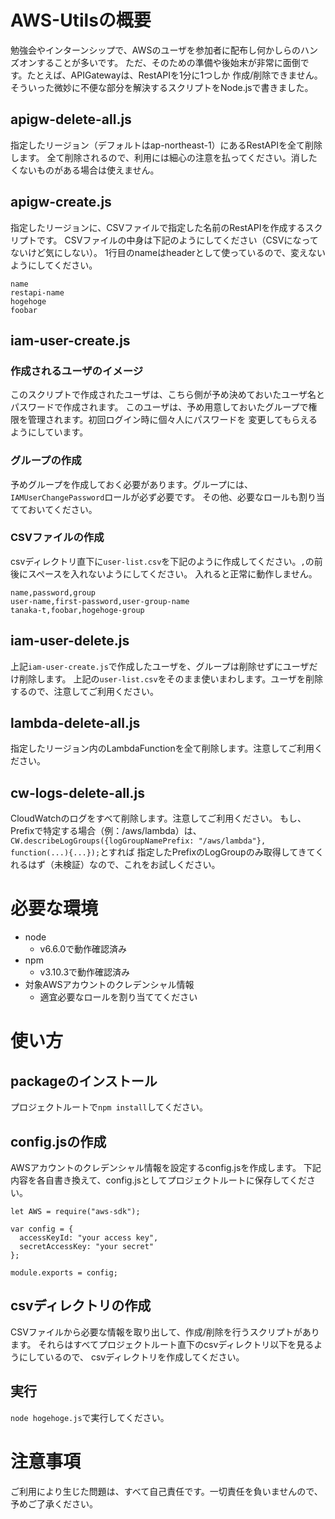 # AWS-Utilsの概要
勉強会やインターンシップで、AWSのユーザを参加者に配布し何かしらのハンズオンすることが多いです。
ただ、そのための準備や後始末が非常に面倒です。たとえば、APIGatewayは、RestAPIを1分に1つしか
作成/削除できません。そういった微妙に不便な部分を解決するスクリプトをNode.jsで書きました。

## apigw-delete-all.js
指定したリージョン（デフォルトはap-northeast-1）にあるRestAPIを全て削除します。
全て削除されるので、利用には細心の注意を払ってください。消したくないものがある場合は使えません。

## apigw-create.js
指定したリージョンに、CSVファイルで指定した名前のRestAPIを作成するスクリプトです。
CSVファイルの中身は下記のようにしてください（CSVになってないけど気にしない）。
1行目のnameはheaderとして使っているので、変えないようにしてください。
```
name
restapi-name
hogehoge
foobar
```

## iam-user-create.js
### 作成されるユーザのイメージ
このスクリプトで作成されたユーザは、こちら側が予め決めておいたユーザ名とパスワードで作成されます。
このユーザは、予め用意しておいたグループで権限を管理されます。初回ログイン時に個々人にパスワードを
変更してもらえるようにしています。

### グループの作成
予めグループを作成しておく必要があります。グループには、`IAMUserChangePassword`ロールが必ず必要です。
その他、必要なロールも割り当てておいてください。

### CSVファイルの作成
csvディレクトリ直下に`user-list.csv`を下記のように作成してください。`,`の前後にスペースを入れないようにしてください。
入れると正常に動作しません。

```
name,password,group
user-name,first-password,user-group-name
tanaka-t,foobar,hogehoge-group
```

## iam-user-delete.js
上記`iam-user-create.js`で作成したユーザを、グループは削除せずにユーザだけ削除します。
上記の`user-list.csv`をそのまま使いまわします。ユーザを削除するので、注意してご利用ください。

## lambda-delete-all.js
指定したリージョン内のLambdaFunctionを全て削除します。注意してご利用ください。

## cw-logs-delete-all.js
CloudWatchのログをすべて削除します。注意してご利用ください。
もし、Prefixで特定する場合（例：/aws/lambda）は、
`CW.describeLogGroups({logGroupNamePrefix: "/aws/lambda"}, function(...){...});`とすれば
指定したPrefixのLogGroupのみ取得してきてくれるはず（未検証）なので、これをお試しください。

# 必要な環境
- node
  - v6.6.0で動作確認済み
- npm
  - v3.10.3で動作確認済み
- 対象AWSアカウントのクレデンシャル情報  
  - 適宜必要なロールを割り当ててください

# 使い方
## packageのインストール
プロジェクトルートで`npm install`してください。

## config.jsの作成
AWSアカウントのクレデンシャル情報を設定するconfig.jsを作成します。
下記内容を各自書き換えて、config.jsとしてプロジェクトルートに保存してください。
```
let AWS = require("aws-sdk");

var config = {
  accessKeyId: "your access key",
  secretAccessKey: "your secret"
};

module.exports = config;
```

## csvディレクトリの作成
CSVファイルから必要な情報を取り出して、作成/削除を行うスクリプトがあります。
それらはすべてプロジェクトルート直下のcsvディレクトリ以下を見るようにしているので、
csvディレクトリを作成してください。

## 実行
`node hogehoge.js`で実行してください。

# 注意事項
ご利用により生じた問題は、すべて自己責任です。一切責任を負いませんので、予めご了承ください。
